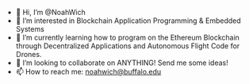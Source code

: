 - 👋 Hi, I’m @NoahWich
- 👀 I’m interested in Blockchain Application Programming & Embedded Systems
- 🌱 I’m currently learning how to program on the Ethereum Blockchain through Decentralized Applications and Autonomous Flight Code for Drones.
- 💞️ I’m looking to collaborate on ANYTHING! Send me some ideas!
- 📫 How to reach me: noahwich@buffalo.edu

<!---
NoahWich/NoahWich is a ✨ special ✨ repository because its `README.md` (this file) appears on your GitHub profile.
You can click the Preview link to take a look at your changes.
--->
